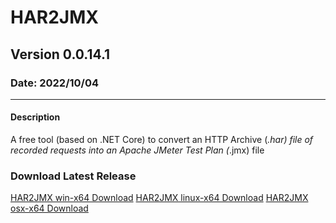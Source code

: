 # HAR2JMX
## Version 0.0.14.1
### Date: 2022/10/04

-------------------------------

#### Description 
A free tool (based on .NET Core) to convert an HTTP Archive (*.har) file of recorded requests into an Apache JMeter Test Plan (*.jmx) file

### Download Latest Release
[HAR2JMX win-x64 Download](../../raw/main/binaries/latest/win-x64/har2jmx_win-x64.zip)
[HAR2JMX linux-x64 Download](../../raw/main/binaries/latest/win-x64/har2jmx_linux-x64.zip)
[HAR2JMX osx-x64 Download](../../raw/main/binaries/latest/win-x64/har2jmx_osx-x64.zip)
